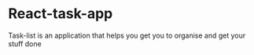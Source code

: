 # React-task-app
Task-list​ is an application that helps you get you to organise and get your stuff done
